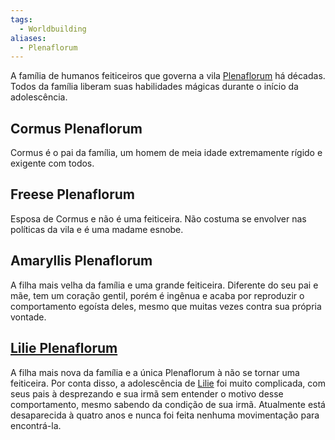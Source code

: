 ```yaml
---
tags:
  - Worldbuilding
aliases:
  - Plenaflorum
---
```

A família de humanos feiticeiros que governa a vila [Plenaflorum](./index.md) há décadas. Todos da família liberam suas habilidades mágicas durante o início da adolescência.

## Cormus Plenaflorum
Cormus é o pai da família, um homem de meia idade extremamente rígido e exigente com todos.

## Freese Plenaflorum
Esposa de Cormus e não é uma feiticeira. Não costuma se envolver nas políticas da vila e é uma madame esnobe.

## Amaryllis Plenaflorum
A filha mais velha da família e uma grande feiticeira. Diferente do seu pai e mãe, tem um coração gentil, porém é ingênua e acaba por reproduzir o comportamento egoísta deles, mesmo que muitas vezes contra sua própria vontade.

## [Lilie Plenaflorum](../../../../../Personagens/PCs/Lilie/Lilie%20Plenaflorum.md)
A filha mais nova da família e a única Plenaflorum à não se tornar uma feiticeira. Por conta disso, a adolescência de [Lilie](../../../../../Personagens/PCs/Lilie/Lilie%20Plenaflorum.md) foi muito complicada, com seus pais à desprezando e sua irmã sem entender o motivo desse comportamento, mesmo sabendo da condição de sua irmã. Atualmente está desaparecida à quatro anos e nunca foi feita nenhuma movimentação para encontrá-la.

